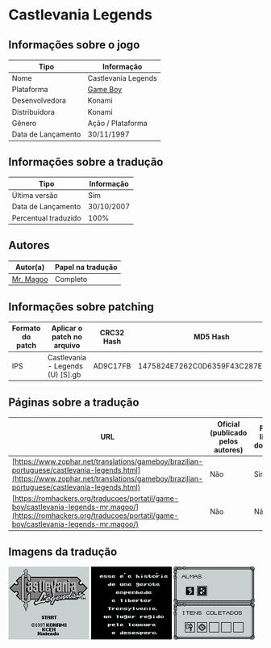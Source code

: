 # Castlevania Legends

## Informações sobre o jogo

| Tipo | Informação |
| ----------- | ----------- |
| Nome | Castlevania Legends |
| Plataforma | [Game Boy](../) |
| Desenvolvedora | Konami |
| Distribuidora | Konami |
| Gênero | Ação / Plataforma |
| Data de Lançamento | 30/11/1997 |

## Informações sobre a tradução

| Tipo | Informação |
| ----------- | ----------- |
| Última versão | Sim |
| Data de Lançamento | 30/10/2007 |
| Percentual traduzido | 100% |

## Autores

| Autor(a) | Papel na tradução |
| ----------- | ----------- |
| [Mr\. Magoo](../../../autores/mr-magoo/) | Completo |

## Informações sobre patching

| Formato do patch | Aplicar o patch no arquivo | CRC32 Hash | MD5 Hash |
| ----------- | ----------- | ----------- | ----------- |
| IPS | Castlevania \- Legends \(U\) \[S\]\.gb | AD9C17FB | 1475824E7262C0D6359F43C287E034A5 |

## Páginas sobre a tradução

| URL | Oficial (publicado pelos autores) | Possuí link de download |
| ----------- | ----------- | ----------- |
| [https://www.zophar.net/translations/gameboy/brazilian-portuguese/castlevania-legends.html](https://www.zophar.net/translations/gameboy/brazilian-portuguese/castlevania-legends.html) | Não | Sim |
| [https://romhackers.org/traducoes/portatil/game-boy/castlevania-legends-mr.magoo/](https://romhackers.org/traducoes/portatil/game-boy/castlevania-legends-mr.magoo/) | Não | Não |

## Imagens da tradução

![Imagem de exemplo da tradução 1](1.png)
![Imagem de exemplo da tradução 2](2.png)
![Imagem de exemplo da tradução 3](3.png)